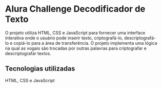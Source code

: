 # Alura Challenge Decodificador de Texto 
O projeto utiliza HTML, CSS e JavaScript para fornecer uma interface interativa onde o usuário pode inserir texto, criptografá-lo, descriptografá-lo e copiá-lo para a área de transferência. O projeto implementa uma lógica na qual as vogais são trocadas por outras palavras para criptografar e descriptografar textos.

## Tecnologias utilizadas
HTML, CSS e JavaScript
